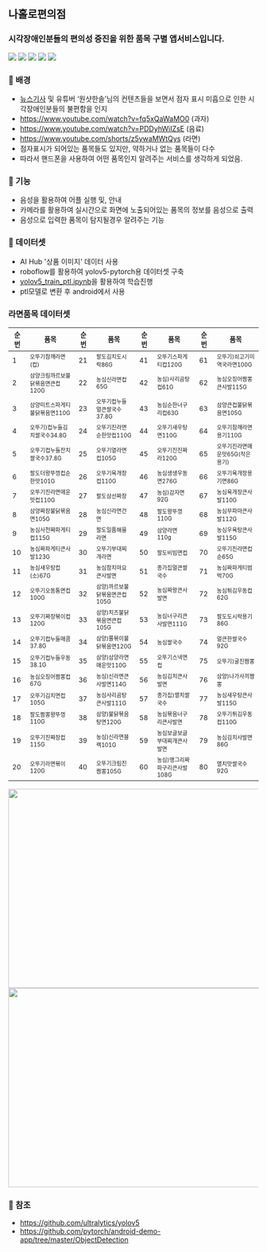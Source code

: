 ## 나홀로편의점
### 시각장애인분들의 편의성 증진을 위한 품목 구별 앱서비스입니다.

<p>
  <img src="https://img.shields.io/badge/Python-3776AB?style=flat-square&logo=python&logoColor=white"/>
  <img src="https://img.shields.io/badge/Android-3DDC84?style=flat-square&logo=android&logoColor=white"/>
  <img src="https://img.shields.io/badge/Colab-F9AB00?style=flat-square&logo=Google Colab&logoColor=white"/>
  <img src="https://img.shields.io/badge/Pytorch-EE4C2C?style=flat-square&logo=pytorch&logoColor=white"/>
  <img src="https://img.shields.io/badge/Yolov5-00FFFF?style=flat-square&logo=yolo&logoColor=white"/>
</p>




### 🌱 배경
* [뉴스기사](https://www.fnnews.com/news/202203211831219738) 및 유튜버 ‘원샷한솔’님의 컨텐츠들을 보면서 점자 표시 미흡으로 인한 시각장애인분들의 불편함을 인지
* https://www.youtube.com/watch?v=fq5xQaWaMO0 (과자)
* https://www.youtube.com/watch?v=PDDyhWiIZsE (음료)
* https://www.youtube.com/shorts/z5ywaMWtQys (라면)
* 점자표시가 되어있는 품목들도 있지만, 약하거나 없는 품목들이 다수
* 따라서 핸드폰을 사용하여 어떤 품목인지 알려주는 서비스를 생각하게 되었음.



### 🌱 기능
* 음성을 활용하여 어플 실행 및, 안내
* 카메라를 활용하여 실시간으로 화면에 노출되어있는 품목의 정보를 음성으로 출력
* 음성으로 입력한 품목이 탐지될경우 알려주는 기능 


### 🌱 데이터셋
* AI Hub '상품 이미지' 데이터 사용
* roboflow를 활용하여 yolov5-pytorch용 데이터셋 구축
* [yolov5_train_ptl.ipynb](https://github.com/En-soso-com/Android/blob/main/yolov5_train_ptl.ipynb)을 활용하여 학습진행
* ptl모델로 변환 후 android에서 사용




### 라면품목 데이터셋

|<sub>순번</sub>|<sub>품목</sub>|<sub>순번</sub>|<sub>품목</sub>|<sub>순번</sub>|<sub>품목</sub>|<sub>순번</sub>|<sub>품목</sub>|
|----|----|----|----|----|----|----|----|
|<sub>1</sub>|<sub><sup>오뚜기참깨라면(컵)</sup></sub>|<sub>21</sub>|<sub><sup>팔도김치도시락86G</sup></sub>|<sub>41</sub>|<sub><sup>오뚜기스파게티컵120G</sup></sub>|<sub>61</sub>|<sub><sup>오뚜기)쇠고기미역국라면100G</sup></sub>|
|<sub>2</sub>|<sub><sup>삼양크림까르보불닭볶음면큰컵120G</sup></sub>|<sub>22</sub>|<sub><sup>농심신라면컵65G</sup></sub>|<sub>42</sub>|<sub><sup>농심)사리곰탕컵61G|<sub>62</sub>|<sub><sup>농심오징어짬뽕큰사발115G</sup></sub>|
|<sub>3</sub>|<sub><sup>삼양미트스파게티불닭볶음면110G</sup></sub>|<sub>23</sub>|<sub><sup>오뚜기컵누들얼큰쌀국수37.8G</sup></sub>|<sub>43</sub>|<sub><sup>농심순한너구리컵63G</sub>|<sub>63|<sub><sup>삼양큰컵불닭볶음면105G</sup></sub>|
|<sub>4</sub>|<sub><sup>오뚜기)컵누들김치쌀국수34.8G</sup></sub>|<sub>24</sub>|<sub><sup>오뚜기진라면순한맛컵110G</sup></sub>|<sub>44</sub>|<sub><sup>오뚜기새우탕면110G</sup></sub>|<sub>64</sub>|<sub><sup>오뚜기참깨라면용기110G</sup></sub>|
|<sub>5</sub>|<sub><sup>오뚜기컵누들잔치쌀국수37.8G</sup></sub>|<sub>25</sub>|<sub><sup>오뚜기열라면컵105G</sup></sub>|<sub>45</sub>|<sub><sup>오뚜기진진짜라120G</sup></sub>|<sub>65</sub>|<sub><sup>오뚜기진라면매운맛65G(작은용기)</sup></sub>|
|<sub>6</sub>|<sub><sup>팔도더왕뚜껑컵순한맛101G</sup></sub>|<sub>26</sub>|<sub><sup>오뚜기육개장컵110G</sup></sub>|<sub>46</sub>|<sub><sup>농심생생우동면276G</sup></sub>|<sub>66</sub>|<sub><sup>오뚜기육개장용기면86G</sup></sub>|
|<sub>7</sub>|<sub><sup>오뚜기진라면매운맛컵110G</sup></sub>|<sub>27</sub>|<sub><sup>팔도삼선짜장</sup></sub>|<sub>47</sub>|<sub><sup>농심)감자면92G</sup></sub>|<sub>67</sub>|<sub><sup>농심육개장큰사발110G</sup></sub>|
|<sub>8</sub>|<sub><sup>삼양짜장불닭볶음면105G</sup></sub>|<sub>28</sub>|<sub><sup>농심신라면건면</sup></sub>|<sub>48</sub>|<sub><sup>팔도왕뚜껑110G</sup></sub>|<sub>68</sub>|<sub><sup>농심무파마큰사발112G</sup></sub>|
|<sub>9</sub>|<sub><sup>농심사천짜파게티컵115G</sup></sub>|<sub>29</sub>|<sub><sup>팔도일품해물라면</sup></sub>|<sub>49</sub>|<sub><sup>삼양라면110g</sup></sub>|<sub>69</sub>|<sub><sup>농심우육탕큰사발115G</sup></sub>|
|<sub>10</sub>|<sub><sup>농심짜파게티큰사발123G</sup></sub>|<sub>30</sub>|<sub><sup>오뚜기부대찌개라면</sup></sub>|<sub>50</sub>|<sub><sup>팔도비빔면컵</sup></sub>|<sub>70</sub>|<sub><sup>오뚜기진라면컵순65G</sup></sub>|
|<sub>11</sub>|<sub><sup>농심새우탕컵(소)67G</sup></sub>|<sub>31</sub>|<sub><sup>농심참치마요큰사발면</sup></sub>|<sub>51</sub>|<sub><sup>종가집얼큰쌀국수</sup></sub>|<sub>71</sub>|<sub><sup>농심짜파게티범벅70G</sup></sub>|
|<sub>12</sub>|<sub><sup>오뚜기오동통면컵100G</sup></sub>|<sub>32</sub>|<sub><sup>삼양)까르보불닭볶음면큰컵105G</sup></sub>|<sub>52</sub>|<sub><sup>농심짜왕큰사발면</sup></sub>|<sub>72</sub>|<sub><sup>농심튀김우동컵62G</sup></sub>|
|<sub>13</sub>|<sub><sup>오뚜기짜장볶이컵120G</sup></sub>|<sub>33</sub>|<sub><sup>삼양)치즈불닭볶음면큰컵105G</sup></sub>|<sub>53</sub>|<sub><sup>농심너구리큰사발면111G</sup></sub>|<sub>73</sub>|<sub><sup>팔도도시락용기86G</sup></sub>|
|<sub>14</sub>|<sub><sup>오뚜기컵누들매콤37.8G</sup></sub>|<sub>34</sub>|<sub><sup>삼양)쫄볶이불닭볶음면120G</sup></sub>|<sub>54</sub>|<sub><sup>농심쌀국수</sup></sub>|<sub>74</sub>|<sub><sup>얼큰한쌀국수92G</sup></sub>|
|<sub>15</sub>|<sub><sup>오뚜기컵누들우동38.1G</sup></sub>|<sub>35</sub>|<sub><sup>삼양)삼양라면매운맛110G</sup></sub>|<sub>55</sub>|<sub><sup>오뚜기스낵면컵</sup></sub>|<sub>75</sub>|<sub><sup>오뚜기)굴진짬뽕</sup></sub>|
|<sub>16</sub>|<sub><sup>농심오징어짬뽕컵67G</sup></sub>|<sub>36</sub>|<sub><sup>농심)신라면큰사발면114G</sup></sub>|<sub>56</sub>|<sub><sup>농심김치큰사발면</sup></sub>|<sub>76</sub>|<sub><sup>삼양)나가사끼짬뽕</sup></sub>|
|<sub>17</sub>|<sub><sup>오뚜기김치면컵105G</sup></sub>|<sub>37</sub>|<sub><sup>농심사리곰탕큰사발111G</sup></sub>|<sub>57</sub>|<sub><sup>종가집)멸치쌀국수</sup></sub>|<sub>77</sub>|<sub><sup>농심새우탕큰사발115G</sup></sub>|
|<sub>18</sub>|<sub><sup>팔도짬뽕왕뚜껑110G</sup></sub>|<sub>38</sub>|<sub><sup>삼양)불닭볶음탕면120G</sup></sub>|<sub>58</sub>|<sub><sup>농심볶음너구리큰사발면</sup></sub>|<sub>78</sub>|<sub><sup>오뚜기튀김우동컵110G</sup></sub>|
|<sub>19</sub>|<sub><sup>오뚜기진짜장컵115G</sup></sub>|<sub>39</sub>|<sub><sup>농심)신라면블랙101G</sup></sub>|<sub>59</sub>|<sub><sup>농심보글보글부대찌개큰사발면</sup></sub>|<sub>79</sub>|<sub><sup>농심김치사발면86G</sup></sub>|
|<sub>20</sub>|<sub><sup>오뚜기라면볶이120G</sup></sub>|<sub>40</sub>|<sub><sup>오뚜기크림진짬뽕105G</sup></sub>|<sub>60</sub>|<sub><sup>농심)앵그리짜파구리큰사발108G</sup></sub>|<sub>80</sub>|<sub><sup>멸치맛쌀국수92G</sup></sub>|

<img src="https://user-images.githubusercontent.com/101173462/189529335-e0d640fe-a82a-4832-a9d4-49555d667882.png" width="800" height="400"/>
<img src="https://user-images.githubusercontent.com/101173462/189529553-9c7dd6ec-09d9-435a-a5bf-f89feef64126.jpg" width="800" height="400"/>



### 🌱 참조
* https://github.com/ultralytics/yolov5
* https://github.com/pytorch/android-demo-app/tree/master/ObjectDetection

